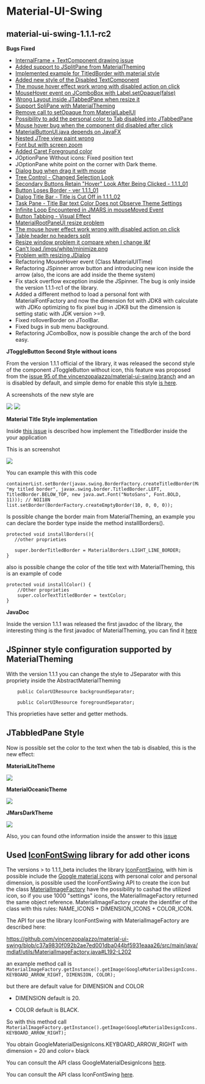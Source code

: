 # Material-UI-Swing

## material-ui-swing-1.1.1-rc2

**Bugs Fixed**
- [InternalFrame + TextComponent drawing issue](https://github.com/vincenzopalazzo/material-ui-swing/issues/98)
- [Added support to JSplitPane from MaterialTheming](https://github.com/vincenzopalazzo/material-ui-swing/issues/102)
- [Implemented example for TitledBorder with material style](https://github.com/vincenzopalazzo/material-ui-swing/issues/104)
- [Added new style of the Disabled TextComponent](https://github.com/vincenzopalazzo/material-ui-swing/issues/105)
- [The mouse hover effect work wrong with disabled action on click](https://github.com/vincenzopalazzo/material-ui-swing/issues/107)
- [MouseHover event on JComboBox with Label.setOpaque(false)]()
- [Wrong Layout inside JTabbedPane when resize it]()
- [Support SpliPane with MaterialTheming](https://github.com/vincenzopalazzo/material-ui-swing/issues/102)
- [Remove call to setOpaque from MaterialLabelUI](https://github.com/vincenzopalazzo/material-ui-swing/issues/101)
- [Possibility to add the personal color to Tab disabled into JTabbedPane](https://github.com/vincenzopalazzo/material-ui-swing/issues/113)
- [Mouse hover bug when the component did disabled after click](https://github.com/vincenzopalazzo/material-ui-swing/issues/107)
- [MaterialButtonUI.java depends on JavaFX](https://github.com/atarw/material-ui-swing/issues/95)
- [Nested JTree view paint wrong](https://github.com/atarw/material-ui-swing/pull/103)
- [Font but with screen zoom](https://github.com/atarw/material-ui-swing/pull/99)
- [Added Caret Foreground color](https://github.com/atarw/material-ui-swing/pull/102)
- JOptionPane Without icons: Fixed position text
- JOptionPane white point on the corner with Dark theme.
- [Dialog bug when drag it with mouse](https://github.com/vincenzopalazzo/material-ui-swing/issues/128)
- [Tree Control - Changed Selection Look](https://github.com/vincenzopalazzo/material-ui-swing/issues/127)
- [Secondary Buttons Retain "Hover" Look After Being Clicked - 1.1.1_01](https://github.com/vincenzopalazzo/material-ui-swing/issues/126)
- [Button Loses Border - ver 1.1.1_01](https://github.com/vincenzopalazzo/material-ui-swing/issues/125)
- [Dialog Title Bar - Title is Cut Off in 1.1.1_02](https://github.com/vincenzopalazzo/material-ui-swing/issues/124)
- [Task Pane - Title Bar text Color Does not Observe Theme Settings](https://github.com/vincenzopalazzo/material-ui-swing/issues/123)
- [Infinite Loop Encountered in JMARS in mouseMoved Event](https://github.com/vincenzopalazzo/material-ui-swing/issues/122)
- [Button Tabbing - Visual Effect](https://github.com/vincenzopalazzo/material-ui-swing/issues/120)
- [MaterialRootPaneUI resize problem ](https://github.com/vincenzopalazzo/material-ui-swing/issues/117)
- [The mouse hover effect work wrong with disabled action on click](https://github.com/vincenzopalazzo/material-ui-swing/issues/107)
- [Table header no headers split](https://github.com/vincenzopalazzo/material-ui-swing/issues/103)
- [Resize window problem it compare when I change l&f](https://github.com/vincenzopalazzo/material-ui-swing/issues/100)
- [Can't load /imgs/white/minimize.png](https://github.com/atarw/material-ui-swing/issues/106)
- [Problem with resizing JDialog](https://github.com/atarw/material-ui-swing/issues/105)
- Refactoring MouseHover event (Class MaterialUITime)
- Refactoring JSpinner arrow button and introducing new icon inside the arrow (also, the icons are add inside the theme system)
- Fix stack overflow exception inside the JSpinner. The bug is only inside the version 1.1.1-rc1 of the library.
- Added a different method to load a personal font with MaterialFontFactory and now the dimension fot with JDK8 with calculate with JDKo optimizing
to fix pixel bug in JDK8 but the dimension is setting static with JDK version >=9.
- Fixed rolloverBorder on JToolBar.
- Fixed bugs in sub menu background.
- Refactoring JComboBox, now is possible change the arch of the bord easy.


**JToggleButton Second Style without icons**

From the version 1.1.1 official of the library, it was released the second style of
the component JToggleButton without icon, this feature was proposed from the
[issue 95 of the vincenzopalazzo/material-ui-swing branch](https://github.com/vincenzopalazzo/material-ui-swing/issues/95)
and an is disabled by default, and simple demo for enable this style [is here]().

A screenshots of the new style are

![](https://i.ibb.co/LCJRyVr/Selection-004.png)
![](https://i.ibb.co/qCNMVKV/Selection-006.png)

**Material Title Style implementation**

Inside [this issue](https://github.com/vincenzopalazzo/material-ui-swing/issues/104) is described how implement the TitledBorder inside the your application

This is an screenshot

![](https://user-images.githubusercontent.com/17150045/72810116-378f8880-3c5d-11ea-975b-4c5611076c9a.png)

You can example this with this code

```
containerList.setBorder(javax.swing.BorderFactory.createTitledBorder(MaterialBorders.DEFAULT_SHADOW_BORDER, "my titled border", javax.swing.border.TitledBorder.LEFT, TitledBorder.BELOW_TOP, new java.awt.Font("NotoSans", Font.BOLD, 11))); // NOI18N
list.setBorder(BorderFactory.createEmptyBorder(10, 0, 0, 0));
```
Is possible change the border main from MaterialTheming, an example you can declare the border type inside the method installBorders().

```
protected void installBorders(){
   //other proprieties

   super.borderTitledBorder = MaterialBorders.LIGHT_LINE_BORDER;
}
```

also is possible change the color of the title text with MaterialTheming, this is an example of code

```
protected void installColor() {
    //Other proprieties
    super.colorTextTitledBorder = textColor;
}
```

**JavaDoc**

Inside the version 1.1.1 was released the first javadoc of the library, the interesting thing is the first javadoc of MaterialTheming, you can find it [here](TODO)

## JSpinner style configuration supported by MaterialTheming

With the version 1.1.1 you can change the style to JSeparator with this propriety inside the AbstractMaterialTheming

```
    public ColorUIResource backgroundSeparator;

    public ColorUIResource foregroundSeparator;

```

This proprieties have setter and getter methods.

## JTabbledPane Style

Now is possible set the color to the text when the tab is disabled, this is the new effect:

**MaterialLiteTheme**

![](https://i.ibb.co/drFVYHn/Selection-034.png)


**MaterialOceanicTheme**

![](https://i.ibb.co/bX21M5G/Selection-033.png)


**JMarsDarkTheme**

![](https://i.ibb.co/k16jGqv/Selection-032.png)

Also, you can found othe information inside the answer to this [issue](https://github.com/vincenzopalazzo/material-ui-swing/issues/113#issuecomment-585725423)

## Used [IconFontSwing](https://jiconfont.github.io/) library for add other icons

The versions > to 1.1.1_beta includes the library [IconFontSwing](https://jiconfont.github.io/), with him is possible include the [Google material icons]() with personal color and personal dimension, is possible used the IconFontSwing API to create the icon but the class [MaterialImageFactory]() have the possibility to cashad the utilized icon, so if you use 1000 "settings" icons, the MaterialImageFactory returned the same object reference.
MaterialImageFactory create the identifier of the class with this rules: NAME_ICONS + DIMENSION_ICONS + COLOR_ICON.

The API for use the library IconFontSwing with MaterialImageFactory are described here:

https://github.com/vincenzopalazzo/material-ui-swing/blob/c37a9830f092b2ae7ed001dba044bf5931eaaa26/src/main/java/mdlaf/utils/MaterialImageFactory.java#L192-L202

an example method call is `MaterialImageFactory.getInstance().getImage(GoogleMaterialDesignIcons.KEYBOARD_ARROW_RIGHT, DIMENSION, COLOR);`

but there are default value for DIMENSION and COLOR

- DIMENSION default is 20.

- COLOR default is BLACK.

So with this method call
 `MaterialImageFactory.getInstance().getImage(GoogleMaterialDesignIcons.KEYBOARD_ARROW_RIGHT);`

 You obtain GoogleMaterialDesignIcons.KEYBOARD_ARROW_RIGHT with dimension = 20 and color= black

 You can consult the API class GoogleMaterialDesignIcons [here](https://jiconfont.github.io/googlematerialdesignicons).
 
 You can consult the API class IconFontSwing [here](https://jiconfont.github.io/swing/).
